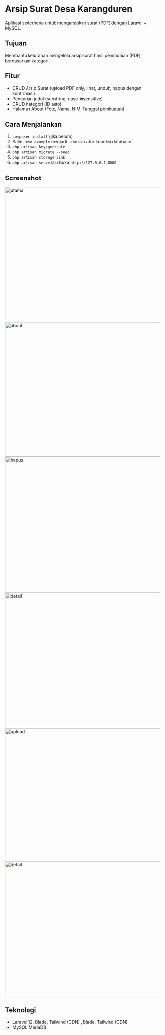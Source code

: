 # Arsip Surat Desa Karangduren


Aplikasi sederhana untuk mengarsipkan surat (PDF) dengan Laravel + MySQL.


## Tujuan
Membantu kelurahan mengelola arsip surat hasil pemindaian (PDF) berdasarkan kategori.


## Fitur
- CRUD Arsip Surat (upload PDF only, lihat, unduh, hapus dengan konfirmasi)
- Pencarian judul (substring, case-insensitive)
- CRUD Kategori (ID auto)
- Halaman About (Foto, Nama, NIM, Tanggal pembuatan)


## Cara Menjalankan
1. `composer install` (jika belum)
2. Salin `.env.example` menjadi `.env` lalu atur koneksi database
3. `php artisan key:generate`
4. `php artisan migrate --seed`
5. `php artisan storage:link`
6. `php artisan serve` lalu buka `http://127.0.0.1:8000`


## Screenshot
<img width="959" height="439" alt="utama" src="https://github.com/user-attachments/assets/9691be8e-e1fe-4126-ba22-0058eb61592c" />
<img width="955" height="435" alt="about" src="https://github.com/user-attachments/assets/4c9d0004-2590-46f3-bd22-a11eb04fe305" />
<img width="959" height="442" alt="hapus" src="https://github.com/user-attachments/assets/5a55c238-0e32-4ba8-96e0-ce6f0cf88bdb" />
<img width="959" height="440" alt="detail"<img width="957" height="434" alt="kategori" src="https://github.com/user-attachments/assets/e3bf5c83-adab-4878-95dd-7a46f702abbd" />
<img width="955" height="432" alt="upload" src="https://github.com/user-attachments/assets/e257d356-3bb2-458e-9f5a-6020ee0b9fc8" />
<img width="959" height="440" alt="detail" src="https://github.com/user-attachments/assets/ae6b4a5c-1c44-440a-83d8-9beb8f567566" />


## Teknologi
- Laravel 12, Blade, Tailwind (CDN)
, Blade, Tailwind (CDN)
- MySQL/MariaDB

